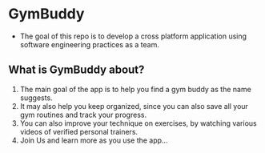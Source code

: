 # GymBuddy
- The goal of this repo is to develop a cross platform application using software engineering practices as a team.

## What is GymBuddy about?
1. The main goal of the app is to help you find a gym buddy as the name suggests.
2. It may also help you keep organized, since you can also save all your gym routines and track your progress.
3. You can also improve your technique on exercises, by watching various videos of verified personal trainers.
4. Join Us and learn more as you use the app...
